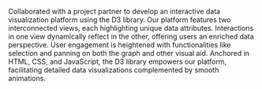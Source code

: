 Collaborated with a project partner to develop an interactive data visualization platform using the D3 library. Our platform features two interconnected views, each highlighting unique data attributes. Interactions in one view dynamically reflect in the other, offering users an enriched data perspective. User engagement is heightened with functionalities like selection and panning on both the graph and other visual aid. Anchored in HTML, CSS, and JavaScript, the D3 library empowers our platform, facilitating detailed data visualizations complemented by smooth animations.
